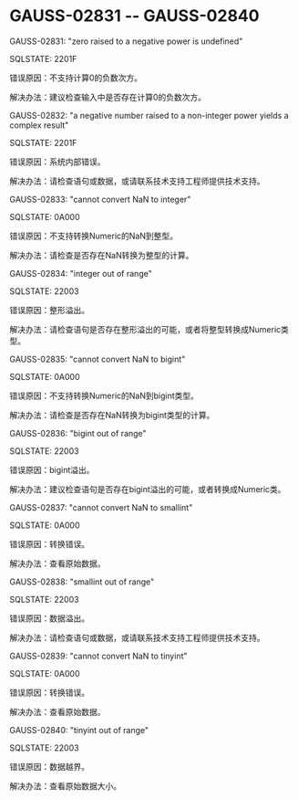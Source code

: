 # GAUSS-02831 -- GAUSS-02840<a name="ZH-CN_TOPIC_0302073384"></a>

GAUSS-02831: "zero raised to a negative power is undefined"

SQLSTATE: 2201F

错误原因：不支持计算0的负数次方。

解决办法：建议检查输入中是否存在计算0的负数次方。

GAUSS-02832: "a negative number raised to a non-integer power yields a complex result"

SQLSTATE: 2201F

错误原因：系统内部错误。

解决办法：请检查语句或数据，或请联系技术支持工程师提供技术支持。

GAUSS-02833: "cannot convert NaN to integer"

SQLSTATE: 0A000

错误原因：不支持转换Numeric的NaN到整型。

解决办法：请检查是否存在NaN转换为整型的计算。

GAUSS-02834: "integer out of range"

SQLSTATE: 22003

错误原因：整形溢出。

解决办法：请检查语句是否存在整形溢出的可能，或者将整型转换成Numeric类型。

GAUSS-02835: "cannot convert NaN to bigint"

SQLSTATE: 0A000

错误原因：不支持转换Numeric的NaN到bigint类型。

解决办法：请检查是否存在NaN转换为bigint类型的计算。

GAUSS-02836: "bigint out of range"

SQLSTATE: 22003

错误原因：bigint溢出。

解决办法：建议检查语句是否存在bigint溢出的可能，或者转换成Numeric类。

GAUSS-02837: "cannot convert NaN to smallint"

SQLSTATE: 0A000

错误原因：转换错误。

解决办法：查看原始数据。

GAUSS-02838: "smallint out of range"

SQLSTATE: 22003

错误原因：数据溢出。

解决办法：请检查语句或数据，或请联系技术支持工程师提供技术支持。

GAUSS-02839: "cannot convert NaN to tinyint"

SQLSTATE: 0A000

错误原因：转换错误。

解决办法：查看原始数据。

GAUSS-02840: "tinyint out of range"

SQLSTATE: 22003

错误原因：数据越界。

解决办法：查看原始数据大小。
